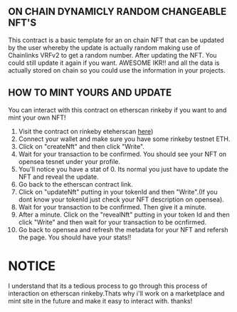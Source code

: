## ON CHAIN DYNAMICLY RANDOM CHANGEABLE NFT'S

This contract is a basic template for an on chain NFT that can be updated by the user whereby the update is actually random making use of Chainlinks VRFv2 to get a random number. After updating the NFT. You could still update it again if you want. AWESOME IKR!! and all the data is actually stored on chain so you could use the information in your projects. 

## HOW TO MINT YOURS AND UPDATE
You can interact with this contract on etherscan rinkeby if you want to and mint your own NFT!

1. Visit the contract on rinkeby eteherscan [here](https://rinkeby.etherscan.io/address/0xb0E9fAD0287edE3Fc775afA7dB6a1E06f1585830#writeContract))
2. Connect your wallet and make sure you have some rinkeby testnet ETH.
3. Click on "createNft" and then click "Write".
4. Wait for your transaction to be confirmed. You should see your NFT on opensea tesnet under your profile.
5. You'll notice you have a stat of 0. Its normal you just have to update the NFT and reveal the update.
6. Go back to the etherscan contract link.
7. Click on "updateNft" putting in your tokenId and then "Write".(If you dont know your tokenId just check your NFT description on opensea).
8. Wait for your transaction to be confirmed. Then give it a minute.
9. After a minute. Click on the "revealNft" putting in your token Id and then click "Write" and then wait for your transaction to be ocnfirmed.
10. Go back to opensea and refresh the metadata for your NFT and refersh the page. You should have your stats!!

# NOTICE
I understand that its a tedious process to go through this process of interaction on etherscan rinkeby.Thats why i'll work on a marketplace and mint site in the future and make it easy to interact with. thanks!
